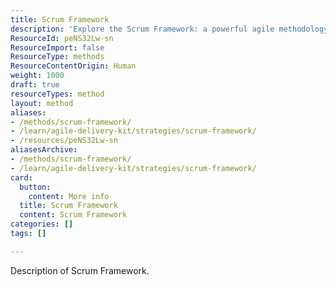 ```yaml
---
title: Scrum Framework
description: 'Explore the Scrum Framework: a powerful agile methodology that enhances team collaboration, boosts productivity, and delivers value through iterative progress.'
ResourceId: peNS32Lw-sn
ResourceImport: false
ResourceType: methods
ResourceContentOrigin: Human
weight: 1000
draft: true
resourceTypes: method
layout: method
aliases:
- /methods/scrum-framework/
- /learn/agile-delivery-kit/strategies/scrum-framework/
- /resources/peNS32Lw-sn
aliasesArchive:
- /methods/scrum-framework/
- /learn/agile-delivery-kit/strategies/scrum-framework/
card:
  button:
    content: More info
  title: Scrum Framework
  content: Scrum Framework
categories: []
tags: []

---
```

Description of Scrum Framework.
